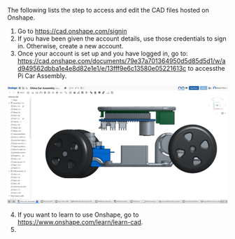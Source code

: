 The following lists the step to access and edit the CAD files hosted on Onshape.
1. Go to https://cad.onshape.com/signin
2. If you have been given the account details, use those credentials to sign in. Otherwise, create a new account.
3. Once your account is set up and you have logged in, go to: https://cad.onshape.com/documents/79e37a701364950d5d85d5d1/w/ad949562dbba1e4e8d82e1e1/e/13fff9e6c13580e05221613c
to accessthe Pi Car Assembly.

![Alt text](/docs/CAD/onshape_cad_basics.png?raw=true "Onshape CAD Layout")

4. If you want to learn to use Onshape, go to https://www.onshape.com/learn/learn-cad.
5. 


